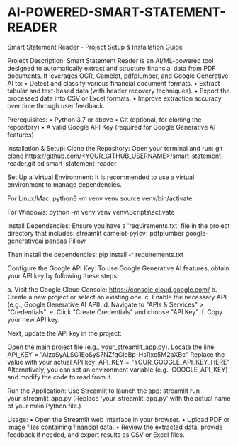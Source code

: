 # AI-POWERED-SMART-STATEMENT-READER
Smart Statement Reader - Project Setup &amp; Installation Guide

Project Description:
Smart Statement Reader is an AI/ML-powered tool designed to automatically extract and structure financial data from PDF documents. It leverages OCR, Camelot, pdfplumber, and Google Generative AI to: • Detect and classify various financial document formats. • Extract tabular and text-based data (with header recovery techniques). • Export the processed data into CSV or Excel formats. • Improve extraction accuracy over time through user feedback.

Prerequisites:
• Python 3.7 or above • Git (optional, for cloning the repository) • A valid Google API Key (required for Google Generative AI features)

Installation & Setup:
Clone the Repository:
Open your terminal and run: git clone https://github.com/<YOUR_GITHUB_USERNAME>/smart-statement-reader.git cd smart-statement-reader

Set Up a Virtual Environment:
It is recommended to use a virtual environment to manage dependencies.

For Linux/Mac: python3 -m venv venv source venv/bin/activate

For Windows: python -m venv venv venv\Scripts\activate

Install Dependencies:
Ensure you have a 'requirements.txt' file in the project directory that includes: streamlit camelot-py[cv] pdfplumber google-generativeai pandas Pillow

Then install the dependencies: pip install -r requirements.txt

Configure the Google API Key:
To use Google Generative AI features, obtain your API key by following these steps:

a. Visit the Google Cloud Console: https://console.cloud.google.com/ b. Create a new project or select an existing one. c. Enable the necessary API (e.g., Google Generative AI API). d. Navigate to "APIs & Services" > "Credentials". e. Click "Create Credentials" and choose "API Key". f. Copy your new API key.

Next, update the API key in the project:

Open the main project file (e.g., your_streamlit_app.py).
Locate the line: API_KEY = "AIzaSyALSG1EoSyS7NZfqGloBp-HsRxc5M2aXBc"
Replace the value with your actual API key: API_KEY = "YOUR_GOOGLE_API_KEY_HERE"
Alternatively, you can set an environment variable (e.g., GOOGLE_API_KEY) and modify the code to read from it.

Run the Application:
Use Streamlit to launch the app: streamlit run your_streamlit_app.py (Replace 'your_streamlit_app.py' with the actual name of your main Python file.)

Usage:
• Open the Streamlit web interface in your browser. • Upload PDF or image files containing financial data. • Review the extracted data, provide feedback if needed, and export results as CSV or Excel files.
